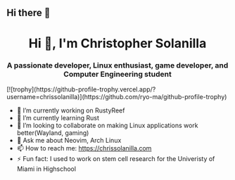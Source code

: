 ## Hi there 👋
<h1 align="center">Hi 👋, I'm Christopher Solanilla</h1>
<h3 align="center">A passionate developer, Linux enthusiast, game developer, and Computer Engineering student</h3>
[![trophy](https://github-profile-trophy.vercel.app/?username=chrissolanilla)](https://github.com/ryo-ma/github-profile-trophy)

- 🔭 I’m currently working on RustyReef
- 🌱 I’m currently learning Rust
- 👯 I’m looking to collaborate on making Linux applications work better(Wayland, gaming)
- 💬 Ask me about Neovim, Arch Linux
- 📫 How to reach me: https://chrissolanilla.com
- ⚡ Fun fact: I used to work on stem cell research for the Univeristy of Miami in Highschool

